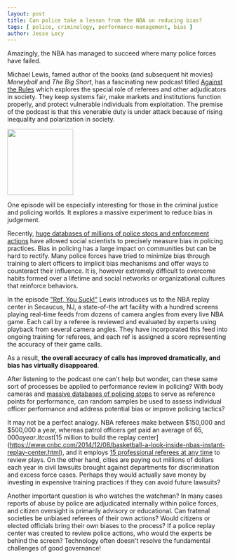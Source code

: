 ```yaml
---
layout: post
title: Can police take a lesson from the NBA on reducing bias? 
tags: [ police, criminology, performance-management, bias ]
author: Jesse Lecy
---
```


Amazingly, the NBA has managed to succeed where many police forces have failed. 

Michael Lewis, famed author of the books (and subsequent hit movies) *Moneyball* and *The Big Short*, has a fascinating new podcast titled [Against the Rules](https://atrpodcast.com/episodes/ref-you-suck-s1!c5106) which explores the special role of referees and other adjudicators in society. They keep systems fair, make markets and institutions function properly, and protect vulnerable individuals from exploitation. The premise of the podcast is that this venerable duty is under attack because of rising inequality and polarization in society. 

<p><img src="https://spotlight.radiopublic.com/images/thumbnail?url=https%3A%2F%2Fstatic.megaphone.fm%2Fpodcasts%2Fa37908ea-3aac-11e9-ac9c-4b09d7d72509%2Fimage%2Fuploads_2F1551284366620-4jcgz658nl-04a44dad01fdc1c87a6e5c0957d54e97_2Flogo%252B1.jpg" width="150" align="middle"></p>

One episode will be especially interesting for those in the criminal justice and policing worlds. It explores a massive experiment to reduce bias in judgement. 

Recently, [huge databases of millions of police stops and enforcement actions](https://ds4ps.org/2019/03/14/police-stop-data.html) have allowed social scientists to precisely measure bias in policing practices. Bias in policing has a large impact on communities but can be hard to rectify. Many police forces have tried to minimize bias through training to alert officers to implicit bias mechanisms and offer ways to counteract their influence. It is, however extremely difficult to overcome habits formed over a lifetime and social networks or organizational cultures that reinforce behaviors. 

In the episode ["Ref, You Suck!"](https://atrpodcast.com/episodes/ref-you-suck-s1!c5106) Lewis introduces us to the NBA replay center in Secaucus, NJ, a state-of-the art facility with a hundred screens playing real-time feeds from dozens of camera angles from every live NBA game. Each call by a referee is reviewed and evaluated by experts using playback from several camera angles. They have incorporated this feed into ongoing training for referees, and each ref is assigned a score representing the accuracy of their game calls. 

As a result, **the overall accuracy of calls has improved dramatically, and bias has virtually disappeared**. 

After listening to the podcast one can't help but wonder, can these same sort of processes be applied to performance review in policing? With body cameras and [massive databases of policing stops](https://ds4ps.org/2019/03/14/police-stop-data.html) to serve as reference points for performance, can random samples be used to assess individual officer performance and address potential bias or improve policing tactics? 

It may not be a perfect analogy. NBA referees make between $150,000 and $500,000 a year, whereas patrol officers get paid an average of $65,000 a year. It cost [$15 million to build the replay center](https://www.cnbc.com/2014/12/08/basketball-a-look-inside-nbas-instant-replay-center.html), and it employs [15 professional referees at any time](https://official.nba.com/replay/) to review plays. On the other hand, cities are paying out millions of dollars each year in civil lawsuits brought against departments for discrimination and excess force cases. Perhaps they would actually save money by investing in expensive training practices if they can avoid future lawsuits? 

Another important question is who watches the watchman? In many cases reports of abuse by police are adjudicated internally within police forces, and citizen oversight is primarily advisory or educational. Can fratenal societies be unbiased referees of their own actions? Would citizens or elected officials bring their own biases to the process? If a police replay center was created to review police actions, who would the experts be behind the screen? Technology often doesn't resolve the fundamental challenges of good governance!



